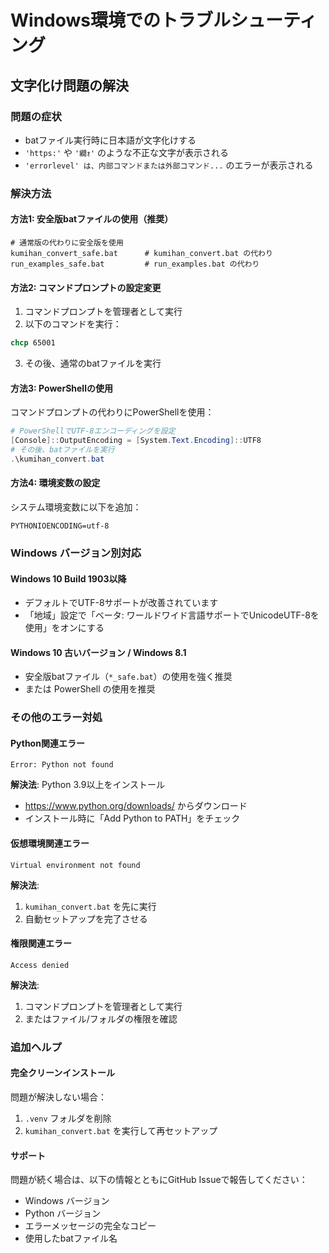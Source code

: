 # Windows環境でのトラブルシューティング

## 文字化け問題の解決

### 問題の症状
- batファイル実行時に日本語が文字化けする
- `'https:'` や `'繝ｫ'` のような不正な文字が表示される
- `'errorlevel' は、内部コマンドまたは外部コマンド...` のエラーが表示される

### 解決方法

#### 方法1: 安全版batファイルの使用（推奨）
```batch
# 通常版の代わりに安全版を使用
kumihan_convert_safe.bat      # kumihan_convert.bat の代わり
run_examples_safe.bat         # run_examples.bat の代わり
```

#### 方法2: コマンドプロンプトの設定変更
1. コマンドプロンプトを管理者として実行
2. 以下のコマンドを実行：
```cmd
chcp 65001
```
3. その後、通常のbatファイルを実行

#### 方法3: PowerShellの使用
コマンドプロンプトの代わりにPowerShellを使用：
```powershell
# PowerShellでUTF-8エンコーディングを設定
[Console]::OutputEncoding = [System.Text.Encoding]::UTF8
# その後、batファイルを実行
.\kumihan_convert.bat
```

#### 方法4: 環境変数の設定
システム環境変数に以下を追加：
```
PYTHONIOENCODING=utf-8
```

### Windows バージョン別対応

#### Windows 10 Build 1903以降
- デフォルトでUTF-8サポートが改善されています
- 「地域」設定で「ベータ: ワールドワイド言語サポートでUnicodeUTF-8を使用」をオンにする

#### Windows 10 古いバージョン / Windows 8.1
- 安全版batファイル（`*_safe.bat`）の使用を強く推奨
- または PowerShell の使用を推奨

### その他のエラー対処

#### Python関連エラー
```
Error: Python not found
```
**解決法**: Python 3.9以上をインストール
- https://www.python.org/downloads/ からダウンロード
- インストール時に「Add Python to PATH」をチェック

#### 仮想環境関連エラー
```
Virtual environment not found
```
**解決法**: 
1. `kumihan_convert.bat` を先に実行
2. 自動セットアップを完了させる

#### 権限関連エラー
```
Access denied
```
**解決法**: 
1. コマンドプロンプトを管理者として実行
2. またはファイル/フォルダの権限を確認

### 追加ヘルプ

#### 完全クリーンインストール
問題が解決しない場合：
1. `.venv` フォルダを削除
2. `kumihan_convert.bat` を実行して再セットアップ

#### サポート
問題が続く場合は、以下の情報とともにGitHub Issueで報告してください：
- Windows バージョン
- Python バージョン
- エラーメッセージの完全なコピー
- 使用したbatファイル名
